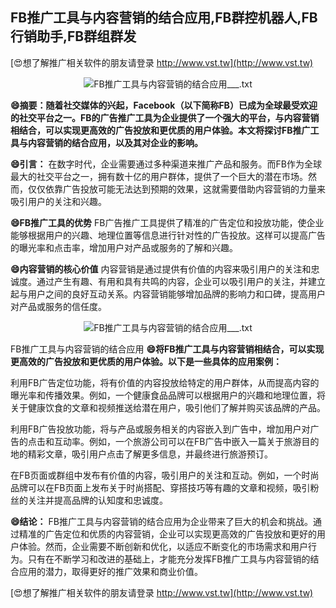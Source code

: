 ## **FB推广工具与内容营销的结合应用,FB群控机器人,FB行销助手,FB群组群发**

[😍想了解推广相关软件的朋友请登录 http://www.vst.tw](http://www.vst.tw)

 <center><img src="https://vst.tw/MP4/tuiguang/png/5.png" alt="FB推广工具与内容营销的结合应用___.txt"></center>

**😄摘要：随着社交媒体的兴起，Facebook（以下简称FB）已成为全球最受欢迎的社交平台之一。FB的广告推广工具为企业提供了一个强大的平台，与内容营销相结合，可以实现更高效的广告投放和更优质的用户体验。本文将探讨FB推广工具与内容营销的结合应用，以及其对企业的影响。**

**😄引言：**
在数字时代，企业需要通过多种渠道来推广产品和服务。而FB作为全球最大的社交平台之一，拥有数十亿的用户群体，提供了一个巨大的潜在市场。然而，仅仅依靠广告投放可能无法达到预期的效果，这就需要借助内容营销的力量来吸引用户的关注和兴趣。

**😄FB推广工具的优势**
FB广告推广工具提供了精准的广告定位和投放功能，使企业能够根据用户的兴趣、地理位置等信息进行针对性的广告投放。这样可以提高广告的曝光率和点击率，增加用户对产品或服务的了解和兴趣。

**😄内容营销的核心价值**
内容营销是通过提供有价值的内容来吸引用户的关注和忠诚度。通过产生有趣、有用和具有共鸣的内容，企业可以吸引用户的关注，并建立起与用户之间的良好互动关系。内容营销能够增加品牌的影响力和口碑，提高用户对产品或服务的信任度。

 <center><img src="https://vst.tw/MP4/tuiguang/png/3.png" alt="FB推广工具与内容营销的结合应用___.txt"></center>

FB推广工具与内容营销的结合应用
**😄将FB推广工具与内容营销相结合，可以实现更高效的广告投放和更优质的用户体验。以下是一些具体的应用案例：**

利用FB广告定位功能，将有价值的内容投放给特定的用户群体，从而提高内容的曝光率和传播效果。例如，一个健康食品品牌可以根据用户的兴趣和地理位置，将关于健康饮食的文章和视频推送给潜在用户，吸引他们了解并购买该品牌的产品。

利用FB广告投放功能，将与产品或服务相关的内容嵌入到广告中，增加用户对广告的点击和互动率。例如，一个旅游公司可以在FB广告中嵌入一篇关于旅游目的地的精彩文章，吸引用户点击了解更多信息，并最终进行旅游预订。

在FB页面或群组中发布有价值的内容，吸引用户的关注和互动。例如，一个时尚品牌可以在FB页面上发布关于时尚搭配、穿搭技巧等有趣的文章和视频，吸引粉丝的关注并提高品牌的认知度和忠诚度。

**😄结论：**
FB推广工具与内容营销的结合应用为企业带来了巨大的机会和挑战。通过精准的广告定位和优质的内容营销，企业可以实现更高效的广告投放和更好的用户体验。然而，企业需要不断创新和优化，以适应不断变化的市场需求和用户行为。只有在不断学习和改进的基础上，才能充分发挥FB推广工具与内容营销的结合应用的潜力，取得更好的推广效果和商业价值。

[😍想了解推广相关软件的朋友请登录 http://www.vst.tw](http://www.vst.tw)



